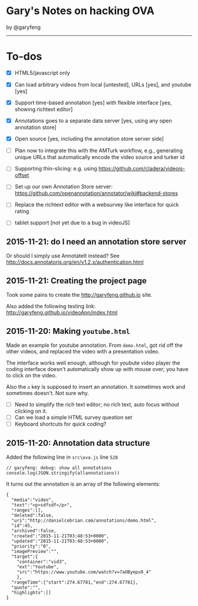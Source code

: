 # Gary's Notes on hacking OVA

by @garyfeng

----

# To-dos

- [X] HTML5/javascript only
- [x] Can load arbitrary videos from local [untested], URLs [yes], and youtube [yes]
- [x] Support time-based annotation [yes] with flexible interface [yes, showing richtext editor]
- [x] Annotations goes to a separate data server [yes, using any open annotation store]
- [x] Open source [yes, including the annotation store server side]

- [ ] Plan now to integrate this with the AMTurk workflow, e.g., generating unique URLs that automatically encode the video source and turker id
- [ ] Supporting thin-slicing: e.g. using https://github.com/cladera/videojs-offset
- [ ] Set up our own Annotation Store server: https://github.com/openannotation/annotator/wiki#backend-stores
- [ ] Replace the richtext editor with a websurvey like interface for quick rating
- [ ] tablet support [not yet due to a bug in videoJS]

## 2015-11-21: do I need an annotation store server

Or should I simply use AnnotateIt instead? See http://docs.annotatorjs.org/en/v1.2.x/authentication.html

## 2015-11-21: Creating the project page

Took some pains to create the http://garyfeng.github.io site.

Also added the following testing link: http://garyfeng.github.io/videoAnn/index.html

## 2015-11-20: Making `youtube.html`

Made an example for youtube annotation. From `demo.html`, got rid off the other videos,
and replaced the video with a presentation video.

The interface works well enough, although for youbute video player the coding interface
doesn't automatically show up with mouse over; you have to click on the video.

Also the `o` key is supposed to insert an annotation. It sometimes work and sometimes
doesn't. Not sure why.

- [ ] Need to simplify the rich text editor; no rich text, auto focus without clicking on it.
- [ ] Can we load a simple HTML survey question set
- [ ] Keyboard shortcuts for quick coding?

## 2015-11-20: Annotation data structure

Added the following line in `src\ova.js` line `528`

```
// garyfeng: debug: show all annotations
console.log(JSON.stringify(allannotations))
```
It turns out the annotation is an array of the following elements:

```
{
  "media":"video",
  "text":"<p>sdfsdf</p>",
  "ranges":[],
  "deleted":false,
  "uri":"http://danielcebrian.com/annotations/demo.html",
  "id":45,
  "archived":false,
  "created":"2015-11-21T03:48:53+0000",
  "updated":"2015-11-21T03:48:53+0000",
  "priority":"0",
  "imagePreview":"",
  "target":{
    "container":"vid3",
    "ext":"Youtube",
    "src":"https://www.youtube.com/watch?v=7aOByepu9_4"
    },
  "rangeTime":{"start":274.67781,"end":274.67781},
  "quote":"",
  "highlights":[]
}
```
